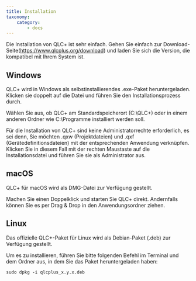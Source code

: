 ```yaml
---
title: Installation
taxonomy:
    category:
        - docs
---
```


Die Installation von QLC+ ist sehr einfach.
Gehen Sie einfach zur Download-Seite(https://www.qlcplus.org/download) und laden Sie sich die Version, die kompatibel mit Ihrem System ist.

## Windows

QLC+ wird in Windows als selbstinstallierendes .exe-Paket heruntergeladen. Klicken sie doppelt auf die Datei und führen Sie den Installationsprozess durch.

Wählen Sie aus, ob QLC+ am Standardspeicherort (C:\QLC+) oder in einem anderen Ordner wie C:\Programme installiert werden soll.

Für die Installation von QLC+ sind keine Administratorrechte erforderlich, es sei denn, Sie möchten .qxw (Projektdateien) und .qxf (Gerätedefinitionsdateien) mit der entsprechenden Anwendung verknüpfen.
Klicken Sie in diesem Fall mit der rechten Maustaste auf die Installationsdatei und führen Sie sie als Administrator aus.

## macOS

QLC+ für macOS wird als DMG-Datei zur Verfügung gestellt.

Machen Sie einen Doppelklick und starten Sie QLC+ direkt. Andernfalls können Sie es per Drag & Drop in den Anwendungsordner ziehen.

## Linux

Das offizielle QLC+-Paket für Linux wird als Debian-Paket (.deb) zur Verfügung gestellt.

Um es zu installieren, führen Sie bitte folgenden Befehl im Terminal und dem Ordner aus, in dem Sie das Paket heruntergeladen haben:
```
sudo dpkg -i qlcplus_x.y.x.deb
```
